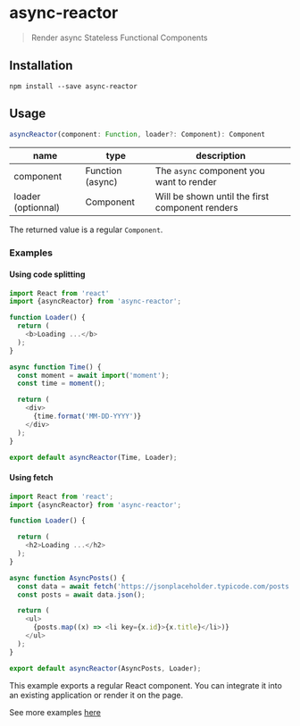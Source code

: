 # async-reactor

> Render async Stateless Functional Components

## Installation

```shell
npm install --save async-reactor
```

## Usage

```js
asyncReactor(component: Function, loader?: Component): Component
```

| name               | type             | description                                     |
|--------------------|------------------|-------------------------------------------------|
| component          | Function (async) | The `async` component you want to render        |
| loader (optionnal) | Component        | Will be shown until the first component renders |

The returned value is a regular `Component`.

### Examples

#### Using code splitting

```js
import React from 'react'
import {asyncReactor} from 'async-reactor';

function Loader() {
  return (
    <b>Loading ...</b>
  );
}

async function Time() {
  const moment = await import('moment');
  const time = moment();

  return (
    <div>
      {time.format('MM-DD-YYYY')}
    </div>
  );
}

export default asyncReactor(Time, Loader);
```

#### Using fetch

```js
import React from 'react';
import {asyncReactor} from 'async-reactor';

function Loader() {

  return (
    <h2>Loading ...</h2>
  );
}

async function AsyncPosts() {
  const data = await fetch('https://jsonplaceholder.typicode.com/posts');
  const posts = await data.json();

  return (
    <ul>
      {posts.map((x) => <li key={x.id}>{x.title}</li>)}
    </ul>
  );
}

export default asyncReactor(AsyncPosts, Loader);
```

This example exports a regular React component. You can integrate it into an existing application or render it on the page.

See more examples [here](https://github.com/xtuc/async-reactor/tree/master/examples)
